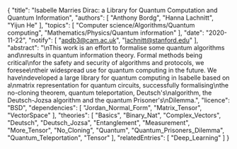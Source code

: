 {
    "title": "Isabelle Marries Dirac: a Library for Quantum Computation and Quantum Information",
    "authors": [
        "Anthony Bordg",
        "Hanna Lachnitt",
        "Yijun He"
    ],
    "topics": [
        "Computer science/Algorithms/Quantum computing",
        "Mathematics/Physics/Quantum information"
    ],
    "date": "2020-11-22",
    "notify": [
        "apdb3@cam.ac.uk",
        "lachnitt@stanford.edu"
    ],
    "abstract": "\nThis work is an effort to formalise some quantum algorithms and\nresults in quantum information theory. Formal methods being critical\nfor the safety and security of algorithms and protocols, we foresee\ntheir widespread use for quantum computing in the future. We have\ndeveloped a large library for quantum computing in Isabelle based on a\nmatrix representation for quantum circuits, successfully formalising\nthe no-cloning theorem, quantum teleportation, Deutsch's\nalgorithm, the Deutsch-Jozsa algorithm and the quantum Prisoner's\nDilemma.",
    "licence": "BSD",
    "dependencies": [
        "Jordan_Normal_Form",
        "Matrix_Tensor",
        "VectorSpace"
    ],
    "theories": [
        "Basics",
        "Binary_Nat",
        "Complex_Vectors",
        "Deutsch",
        "Deutsch_Jozsa",
        "Entanglement",
        "Measurement",
        "More_Tensor",
        "No_Cloning",
        "Quantum",
        "Quantum_Prisoners_Dilemma",
        "Quantum_Teleportation",
        "Tensor"
    ],
    "relatedEntries": [
        "Deep_Learning"
    ]
}